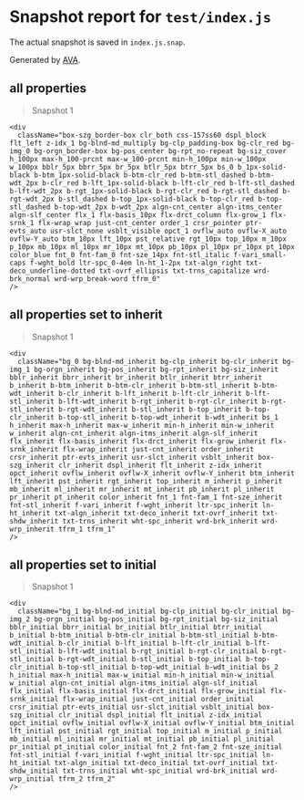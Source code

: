 # Snapshot report for `test/index.js`

The actual snapshot is saved in `index.js.snap`.

Generated by [AVA](https://ava.li).

## all properties

> Snapshot 1

    <div
      className="box-szg_border-box clr_both css-157ss60 dspl_block flt_left z-idx_1 bg-blnd-md_multiply bg-clp_padding-box bg-clr_red bg-img_0 bg-orgn_border-box bg-pos_center bg-rpt_no-repeat bg-siz_cover h_100px max-h_100-prcnt max-w_100-prcnt min-h_100px min-w_100px w_100px bblr_5px bbrr_5px br_5px btlr_5px btrr_5px bs_0 b_1px-solid-black b-btm_1px-solid-black b-btm-clr_red b-btm-stl_dashed b-btm-wdt_2px b-clr_red b-lft_1px-solid-black b-lft-clr_red b-lft-stl_dashed b-lft-wdt_2px b-rgt_1px-solid-black b-rgt-clr_red b-rgt-stl_dashed b-rgt-wdt_2px b-stl_dashed b-top_1px-solid-black b-top-clr_red b-top-stl_dashed b-top-wdt_2px b-wdt_2px algn-cnt_center algn-itms_center algn-slf_center flx_1 flx-basis_10px flx-drct_column flx-grow_1 flx-srnk_1 flx-wrap_wrap just-cnt_center order_1 crsr_pointer ptr-evts_auto usr-slct_none vsblt_visible opct_1 ovflw_auto ovflw-X_auto ovflw-Y_auto btm_10px lft_10px pst_relative rgt_10px top_10px m_10px p_10px mb_10px ml_10px mr_10px mt_10px pb_10px pl_10px pr_10px pt_10px color_blue fnt_0 fnt-fam_0 fnt-sze_14px fnt-stl_italic f-vari_small-caps f-wght_bold ltr-spc_0-4em ln-ht_1-2px txt-algn_right txt-deco_underline-dotted txt-ovrf_ellipsis txt-trns_capitalize wrd-brk_normal wrd-wrp_break-word tfrm_0"
    />

## all properties set to inherit

> Snapshot 1

    <div
      className="bg_0 bg-blnd-md_inherit bg-clp_inherit bg-clr_inherit bg-img_1 bg-orgn_inherit bg-pos_inherit bg-rpt_inherit bg-siz_inherit bblr_inherit bbrr_inherit br_inherit btlr_inherit btrr_inherit b_inherit b-btm_inherit b-btm-clr_inherit b-btm-stl_inherit b-btm-wdt_inherit b-clr_inherit b-lft_inherit b-lft-clr_inherit b-lft-stl_inherit b-lft-wdt_inherit b-rgt_inherit b-rgt-clr_inherit b-rgt-stl_inherit b-rgt-wdt_inherit b-stl_inherit b-top_inherit b-top-clr_inherit b-top-stl_inherit b-top-wdt_inherit b-wdt_inherit bs_1 h_inherit max-h_inherit max-w_inherit min-h_inherit min-w_inherit w_inherit algn-cnt_inherit algn-itms_inherit algn-slf_inherit flx_inherit flx-basis_inherit flx-drct_inherit flx-grow_inherit flx-srnk_inherit flx-wrap_inherit just-cnt_inherit order_inherit crsr_inherit ptr-evts_inherit usr-slct_inherit vsblt_inherit box-szg_inherit clr_inherit dspl_inherit flt_inherit z-idx_inherit opct_inherit ovflw_inherit ovflw-X_inherit ovflw-Y_inherit btm_inherit lft_inherit pst_inherit rgt_inherit top_inherit m_inherit p_inherit mb_inherit ml_inherit mr_inherit mt_inherit pb_inherit pl_inherit pr_inherit pt_inherit color_inherit fnt_1 fnt-fam_1 fnt-sze_inherit fnt-stl_inherit f-vari_inherit f-wght_inherit ltr-spc_inherit ln-ht_inherit txt-algn_inherit txt-deco_inherit txt-ovrf_inherit txt-shdw_inherit txt-trns_inherit wht-spc_inherit wrd-brk_inherit wrd-wrp_inherit tfrm_1 tfrm_1"
    />

## all properties set to initial

> Snapshot 1

    <div
      className="bg_1 bg-blnd-md_initial bg-clp_initial bg-clr_initial bg-img_2 bg-orgn_initial bg-pos_initial bg-rpt_initial bg-siz_initial bblr_initial bbrr_initial br_initial btlr_initial btrr_initial b_initial b-btm_initial b-btm-clr_initial b-btm-stl_initial b-btm-wdt_initial b-clr_initial b-lft_initial b-lft-clr_initial b-lft-stl_initial b-lft-wdt_initial b-rgt_initial b-rgt-clr_initial b-rgt-stl_initial b-rgt-wdt_initial b-stl_initial b-top_initial b-top-clr_initial b-top-stl_initial b-top-wdt_initial b-wdt_initial bs_2 h_initial max-h_initial max-w_initial min-h_initial min-w_initial w_initial algn-cnt_initial algn-itms_initial algn-slf_initial flx_initial flx-basis_initial flx-drct_initial flx-grow_initial flx-srnk_initial flx-wrap_initial just-cnt_initial order_initial crsr_initial ptr-evts_initial usr-slct_initial vsblt_initial box-szg_initial clr_initial dspl_initial flt_initial z-idx_initial opct_initial ovflw_initial ovflw-X_initial ovflw-Y_initial btm_initial lft_initial pst_initial rgt_initial top_initial m_initial p_initial mb_initial ml_initial mr_initial mt_initial pb_initial pl_initial pr_initial pt_initial color_initial fnt_2 fnt-fam_2 fnt-sze_initial fnt-stl_initial f-vari_initial f-wght_initial ltr-spc_initial ln-ht_initial txt-algn_initial txt-deco_initial txt-ovrf_initial txt-shdw_initial txt-trns_initial wht-spc_initial wrd-brk_initial wrd-wrp_initial tfrm_2 tfrm_2"
    />
